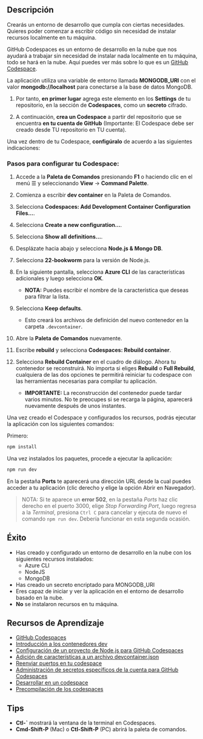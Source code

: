 ## Descripción

Crearás un entorno de desarrollo que cumpla con ciertas necesidades. Quieres poder comenzar a escribir código sin necesidad de instalar recursos localmente en tu máquina.

GitHub Codespaces es un entorno de desarrollo en la nube que nos ayudará a trabajar sin necesidad de instalar nada localmente en tu máquina, todo se hará en la nube. Aquí puedes ver más sobre lo que es un [GitHub Codespace](https://docs.github.com/es/codespaces/overview).

La aplicación utiliza una variable de entorno llamada **MONGODB_URI** con el valor **mongodb://localhost** para conectarse a la base de datos MongoDB. 

1. Por tanto, **en primer lugar** agrega este elemento en los **Settings** de tu repositorio, en la sección de **Codespaces**, como un **secreto** cifrado.

2. A continuación, **crea un Codespace** a partir del repositorio que se encuentra **en tu cuenta de GitHub** (Importante: El Codespace debe ser creado desde TU repositorio en TU cuenta).

Una vez dentro de tu Codespace, **configúralo** de acuerdo a las siguientes indicaciones:

### Pasos para configurar tu Codespace:

1. Accede a la **Paleta de Comandos** presionando **F1** o haciendo clic en el menú ☰ y seleccionando **View** → **Command Palette**.

2. Comienza a escribir **dev container** en la Paleta de Comandos.

3. Selecciona **Codespaces: Add Development Container Configuration Files...**.

4. Selecciona **Create a new configuration...**.

5. Selecciona **Show all definitions...**.

6. Desplázate hacia abajo y selecciona **Node.js & Mongo DB**.

7. Selecciona **22-bookworm** para la versión de Node.js.

8. En la siguiente pantalla, selecciona **Azure CLI** de las características adicionales y luego selecciona **OK**.

    - **NOTA:** Puedes escribir el nombre de la característica que deseas para filtrar la lista.

9. Selecciona **Keep defaults**.

    - Esto creará los archivos de definición del nuevo contenedor en la carpeta `.devcontainer`.

10. Abre la **Paleta de Comandos** nuevamente.

11. Escribe **rebuild** y selecciona **Codespaces: Rebuild container**.

12. Selecciona **Rebuild Container** en el cuadro de diálogo. Ahora tu contenedor se reconstruirá. No importa si eliges **Rebuild** o **Full Rebuild**, cualquiera de las dos opciones te permitirá reiniciar tu codespace con las herramientas necesarias para compilar tu aplicación.

    - **IMPORTANTE:** La reconstrucción del contenedor puede tardar varios minutos. No te preocupes si se recarga la página, aparecerá nuevamente después de unos instantes.

Una vez creado el Codespace y configurados los recursos, podrás ejecutar la aplicación con los siguientes comandos:

Primero:

```bash
npm install
```

Una vez instalados los paquetes, procede a ejecutar la aplicación:

```bash
npm run dev
```

En la pestaña **Ports** te aparecerá una dirección URL desde la cual puedes acceder a tu aplicación (clic derecho y elige la opción Abrir en Navegador).

> NOTA: Si te aparece un **error 502**, en la pestaña _Ports_ haz clic derecho en el puerto 3000, elige _Stop Forwarding Port_, luego regresa a la _Terminal_, presiona `Ctrl C` para cancelar y ejecuta de nuevo el comando `npm run dev`. Debería funcionar en esta segunda ocasión.

## Éxito

- Has creado y configurado un entorno de desarrollo en la nube con los siguientes recursos instalados:
  - Azure CLI
  - NodeJS
  - MongoDB
- Has creado un secreto encriptado para MONGODB_URI
- Eres capaz de iniciar y ver la aplicación en el entorno de desarrollo basado en la nube.
- **No** se instalaron recursos en tu máquina.

## Recursos de Aprendizaje

- [GitHub Codespaces](https://docs.github.com/es/codespaces/overview)
- [Introducción a los contenedores dev](https://docs.github.com/es/codespaces/setting-up-your-project-for-codespaces/adding-a-dev-container-configuration/introduction-to-dev-containers)
- [Configuración de un proyecto de Node.js para GitHub Codespaces](https://docs.github.com/es/codespaces/setting-up-your-project-for-codespaces/adding-a-dev-container-configuration/setting-up-your-nodejs-project-for-codespaces)
- [Adición de características a un archivo devcontainer.json](https://docs.github.com/es/codespaces/setting-up-your-project-for-codespaces/configuring-dev-containers/adding-features-to-a-devcontainer-file)
- [Reenviar puertos en tu codespace](https://docs.github.com/es/codespaces/developing-in-a-codespace/forwarding-ports-in-your-codespace)
- [Administración de secretos específicos de la cuenta para GitHub Codespaces](https://docs.github.com/es/codespaces/managing-your-codespaces/managing-your-account-specific-secrets-for-github-codespaces)
- [Desarrollar en un codespace](https://docs.github.com/es/codespaces/developing-in-a-codespace/developing-in-a-codespace)
- [Precompilación de los codespaces](https://docs.github.com/es/codespaces/prebuilding-your-codespaces)

## Tips

- **Ctl-\`** mostrará la ventana de la terminal en Codespaces.
- **Cmd-Shift-P** (Mac) o **Ctl-Shift-P** (PC) abrirá la paleta de comandos.

